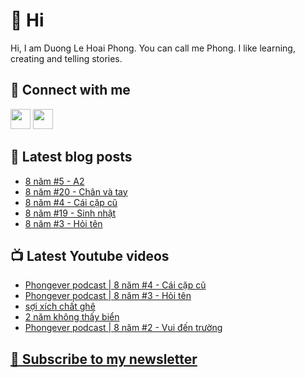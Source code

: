 # 👋 Hi

Hi, I am Duong Le Hoai Phong. You can call me Phong. I like learning, creating and telling stories.

## 🔗 Connect with me
[<img height="32" width="32" src="https://cdn.jsdelivr.net/npm/simple-icons@v3/icons/youtube.svg" />](https://www.youtube.com/channel/UCXykqt3V2-9bYXKWZRcH0rA)
[<img height="32" width="32" src="https://cdn.jsdelivr.net/npm/simple-icons@v3/icons/instagram.svg" />](https://www.instagram.com/phongever)

## 📝 Latest blog posts

<!-- BLOG-POST-LIST:START -->
- [8 năm #5 - A2](https://phongever.substack.com/p/8-nam-5-a2)
- [8 năm #20 - Chân và tay](https://phongever.substack.com/p/8-nam-20-chan-va-tay)
- [8 năm #4 - Cái cặp cũ](https://phongever.substack.com/p/8-nam-4-cai-cap-cu)
- [8 năm #19 - Sinh nhật](https://phongever.substack.com/p/8-nam-19-sinh-nhat)
- [8 năm #3 - Hỏi tên](https://phongever.substack.com/p/8-nam-3-hoi-ten)
<!-- BLOG-POST-LIST:END -->

## 📺 Latest Youtube videos

<!-- YOUTUBE-VIDEO-LIST:START -->
- [Phongever podcast | 8 năm #4 - Cái cặp cũ](https://www.youtube.com/watch?v=yZ1aCUWihBA)
- [Phongever podcast | 8 năm #3 - Hỏi tên](https://www.youtube.com/watch?v=B1ilQJewlDU)
- [sợi xích chất ghê](https://www.youtube.com/watch?v=O9JUvKLAc38)
- [2 năm không thấy biển](https://www.youtube.com/watch?v=Q7HdkeQ3e_I)
- [Phongever podcast | 8 năm #2 - Vui đến trường](https://www.youtube.com/watch?v=ev3-ecb62Xo)
<!-- YOUTUBE-VIDEO-LIST:END -->

## [💌 Subscribe to my newsletter](https://phongever.substack.com/)
